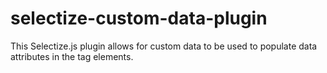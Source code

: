 # selectize-custom-data-plugin
This Selectize.js plugin allows for custom data to be used to populate data attributes in the tag elements.
